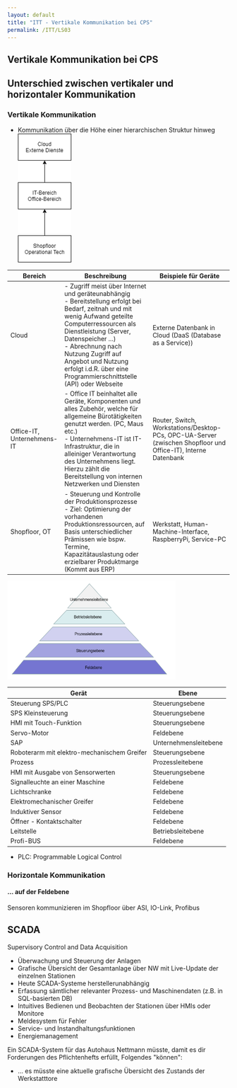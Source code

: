 ```yaml
---
layout: default
title: "ITT - Vertikale Kommunikation bei CPS"
permalink: /ITT/LS03
---
```


## Vertikale Kommunikation bei CPS

## Unterschied zwischen vertikaler und horizontaler Kommunikation

### Vertikale Kommunikation

- Kommunikation über die Höhe einer hierarchischen Struktur hinweg
![Hierachiestruktur](images/Hierarchie.png)

|Bereich|Beschreibung|Beispiele für Geräte|
|--|--|--|
|Cloud|- Zugriff meist über Internet und geräteunabhängig<br>- Bereitstellung erfolgt bei Bedarf, zeitnah und mit wenig Aufwand geteilte Computerressourcen als Dienstleistung (Server, Datenspeicher ...)<br>- Abrechnung nach Nutzung Zugriff auf Angebot und Nutzung erfolgt i.d.R. über eine Programmierschnittstelle (API) oder Webseite|Externe Datenbank in Cloud (DaaS (Database as a Service))|
|Office-IT, Unternehmens-IT|- Office IT beinhaltet alle Geräte, Komponenten und alles Zubehör, welche für allgemeine Bürotätigkeiten genutzt werden. (PC, Maus etc.)<br>- Unternehmens-IT ist IT-Infrastruktur, die in alleiniger Verantwortung des Unternehmens liegt. Hierzu zählt die Bereitstellung von internen Netzwerken und Diensten|Router, Switch, Workstations/Desktop-PCs, OPC-UA-Server (zwischen Shopfloor und Office-IT), Interne Datenbank|
|Shopfloor, OT|- Steuerung und Kontrolle der Produktionsprozesse<br>- Ziel: Optimierung der vorhandenen Produktionsressourcen, auf Basis unterschiedlicher Prämissen wie bspw. Termine, Kapazitätauslastung oder erzielbarer Produktmarge (Kommt aus ERP)|Werkstatt, Human-Machine-Interface, RaspberryPi, Service-PC|

![Automatisierungspyramide](images/Automatisierungspyramide.png)

|Gerät|Ebene|
|--|--|
|Steuerung SPS/PLC|Steuerungsebene|
|SPS Kleinsteuerung|Steuerungsebene|
|HMI mit Touch-Funktion|Steuerungsebene|
|Servo-Motor|Feldebene|
|SAP|Unternehmensleitebene|
|Roboterarm mit elektro-mechanischem Greifer|Steuerungsebene|
|Prozess|Prozessleitebene|
|HMI mit Ausgabe von Sensorwerten|Steuerungsebene|
|Signalleuchte an einer Maschine|Feldebene|
|Lichtschranke|Feldebene|
|Elektromechanischer Greifer|Feldebene|
|Induktiver Sensor|Feldebene|
|Öffner - Kontaktschalter|Feldebene|
|Leitstelle|Betriebsleitebene|
|Profi-BUS|Feldebene|

- PLC: Programmable Logical Control

### Horizontale Kommunikation

#### ... auf der Feldebene

Sensoren kommunizieren im Shopfloor über ASI, IO-Link, Profibus

## SCADA

Supervisory Control and Data Acquisition

- Überwachung und Steuerung der Anlagen
- Grafische Übersicht der Gesamtanlage über NW mit Live-Update der einzelnen Stationen
- Heute SCADA-Systeme herstellerunabhängig
- Erfassung sämtlicher relevanter Prozess- und Maschinendaten (z.B. in SQL-basierten DB)
- Intuitives Bedienen und Beobachten der Stationen über HMIs oder Monitore
- Meldesystem für Fehler
- Service- und Instandhaltungsfunktionen
- Energiemanagement

Ein SCADA-System für das Autohaus Nettmann müsste, damit es dir Forderungen des Pflichtenhefts erfüllt, Folgendes "können":

- ... es müsste eine aktuelle grafische Übersicht des Zustands der Werkstatttore
